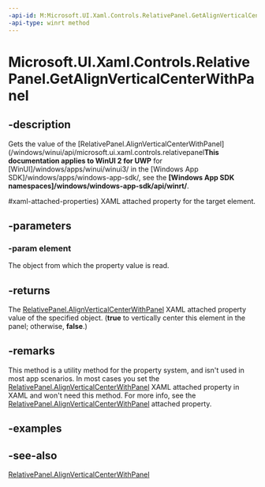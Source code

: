 ```yaml
---
-api-id: M:Microsoft.UI.Xaml.Controls.RelativePanel.GetAlignVerticalCenterWithPanel(Microsoft.UI.Xaml.UIElement)
-api-type: winrt method
---
```


<!-- Method syntax
public bool GetAlignVerticalCenterWithPanel(Windows.UI.Xaml.UIElement element)
-->

# Microsoft.UI.Xaml.Controls.RelativePanel.GetAlignVerticalCenterWithPanel

## -description
Gets the value of the [RelativePanel.AlignVerticalCenterWithPanel](/windows/winui/api/microsoft.ui.xaml.controls.relativepanel**This documentation applies to WinUI 2 for UWP** for [WinUI]/windows/apps/winui/winui3/ in the [Windows App SDK]/windows/apps/windows-app-sdk/, see the **[Windows App SDK namespaces]/windows/windows-app-sdk/api/winrt/**.

#xaml-attached-properties) XAML attached property for the target element.

## -parameters
### -param element
The object from which the property value is read.

## -returns
The [RelativePanel.AlignVerticalCenterWithPanel](/windows/winui/api/microsoft.ui.xaml.controls.relativepanel#xaml-attached-properties) XAML attached property value of the specified object. (**true** to vertically center this element in the panel; otherwise, **false**.)

## -remarks
This method is a utility method for the property system, and isn't used in most app scenarios. In most cases you set the [RelativePanel.AlignVerticalCenterWithPanel](/windows/winui/api/microsoft.ui.xaml.controls.relativepanel#xaml-attached-properties) XAML attached property in XAML and won't need this method. For more info, see the [RelativePanel.AlignVerticalCenterWithPanel](/windows/winui/api/microsoft.ui.xaml.controls.relativepanel#xaml-attached-properties) attached property.

## -examples

## -see-also
[RelativePanel.AlignVerticalCenterWithPanel](/windows/winui/api/microsoft.ui.xaml.controls.relativepanel#xaml-attached-properties)
